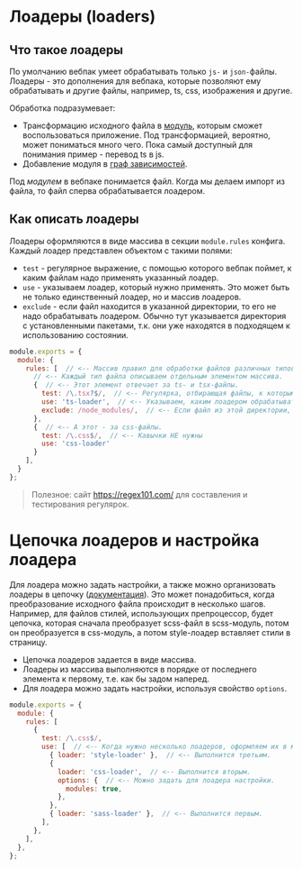 # Лоадеры (loaders)

## Что такое лоадеры

По умолчанию вебпак умеет обрабатывать только `js-` и `json-`файлы. Лоадеры - это дополнения для вебпака, которые позволяют ему обрабатывать и другие файлы, например, ts, css, изображения и другие.

Обработка подразумевает:

* Трансформацию исходного файла в [модуль](https://webpack.js.org/concepts/#loaders), которым сможет воспользоваться приложение. Под трансформацией, вероятно, может пониматься много чего. Пока самый доступный для понимания пример - перевод ts в js.
* Добавление модуля в [граф зависимостей](https://webpack.js.org/concepts/dependency-graph/).

Под *модулем* в вебпаке понимается файл. Когда мы делаем импорт из файла, то файл сперва обрабатывается лоадером.

## Как описать лоадеры

Лоадеры оформляются в виде массива в секции `module.rules` конфига. Каждый лоадер представлен объектом с такими полями:

* `test` - регулярное выражение, с помощью которого вебпак поймет, к каким файлам надо применять указанный лоадер.
* `use` - указываем лоадер, который нужно применять. Это может быть не только единственный лоадер, но и массив лоадеров.
* `exclude` - если файл находится в указанной директории, то его не надо обрабатывать лоадером. Обычно тут указывается директория с установленными пакетами, т.к. они уже находятся в подходящем к использованию состоянии.

```javascript
module.exports = {
  module: {
    rules: [  // <-- Массив правил для обработки файлов различных типов.
      // <-- Каждый тип файла описываем отдельным элементом массива.
      {  // <-- Этот элемент отвечает за ts- и tsx-файлы.
        test: /\.tsx?$/,  // <-- Регулярка, отбирающая файлы, к которым надо применить этот лоадер.
        use: 'ts-loader',  // <-- Указываем, каким лоадером обрабатывать файлы этого типа.
        exclude: /node_modules/,  // <-- Если файл из этой директории, то не надо обрабатывать его лоадером.
      },
      {  // <-- А этот - за css-файлы.
        test: /\.css$/,  // <-- Кавычки НЕ нужны
        use: 'css-loader'
      }
    ],
  }
};
```

> Полезное: сайт https://regex101.com/ для составления и тестирования регулярок.

# Цепочка лоадеров и настройка лоадера

Для лоадера можно задать настройки, а также можно организовать лоадеры в цепочку ([документация](https://webpack.js.org/concepts/loaders/#configuration)). Это может понадобиться, когда преобразование исходного файла происходит в несколько шагов. Например, для файлов стилей, использующих препроцессор, будет цепочка, которая сначала преобразует scss-файл в scss-модуль, потом он преобразуется в css-модуль, а потом style-лоадер вставляет стили в страницу.

* Цепочка лоадеров задается в виде массива.
* Лоадеры из массива выполняются в порядке от последнего элемента к первому, т.е. как бы задом наперед.
* Для лоадера можно задать настройки, используя свойство `options`.

```javascript
module.exports = {
  module: {
    rules: [
      {
        test: /\.css$/,
        use: [  // <-- Когда нужно несколько лоадеров, оформляем их в массив.
          { loader: 'style-loader' },  // <-- Выполнится третьим.
          {
            loader: 'css-loader',  // <-- Выполнится вторым.
            options: {  // <-- Можно задать для лоадера настройки.
              modules: true,
            },
          },
          { loader: 'sass-loader' },  // <-- Выполнится первым.
        ],
      },
    ],
  },
};
```

